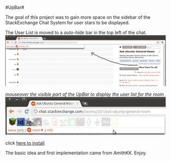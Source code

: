 #UpBar#

The goal of this project was to gain more space on the sidebar of the StackExchange Chat System for user stars to be displayed.

The User List is moved to a *auto-hide* bar in the top left of the chat.
![screenie one](https://github.com/rlemon/UserScripts/raw/master/Upbar/docs/UpBar_rlemonMod.png "See the new bar, and all the space left over")

*mouseover the visible part of the UpBar to display the user list for the room*
![screenie one](https://github.com/rlemon/UserScripts/raw/master/Upbar/docs/UpBar_rlemonMod_hover.png "Mouseover effects are awesome!")

click [here to install](https://github.com/rlemon/UserScripts/raw/master/Upbar/bar.user.js)

The basic idea and first implementation came from AmithKK. Enjoy.